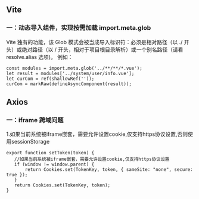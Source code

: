 ## Vite
### 一：动态导入组件，实现按需加载 import.meta.glob
 Vite 独有的功能，该 Glob 模式会被当成导入标识符：必须是相对路径（以 ./ 开头）或绝对路径（以 / 开头，相对于项目根目录解析）或一个别名路径（请看 resolve.alias 选项)。
 例如：
 ```
const modules = import.meta.glob('../**/**/*.vue');
let result = modules['../system/user/info.vue'];
let curCom = ref(shallowRef(''));
curCom = markRaw(defineAsyncComponent(result));
 ```

 ## Axios 
 ### 一：iframe 跨域问题
 1.如果当前系统被iframe嵌套，需要允许设置cookie,仅支持https协议设置,否则使用sessionStorage
 ```
 export function setToken(token) {
	//如果当前系统被iframe嵌套，需要允许设置cookie,仅支持https协议设置
	if (window != window.parent) {
		return Cookies.set(TokenKey, token, { sameSite: "none", secure: true });
	}
	return Cookies.set(TokenKey, token);
}
 ```
